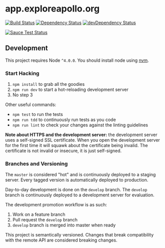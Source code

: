 # app.exploreapollo.org

[![Build Status](https://travis-ci.org/UTD-CRSS/app.exploreapollo.org.svg?branch=master)](https://travis-ci.org/UTD-CRSS/app.exploreapollo.org)
[![Dependency Status](https://david-dm.org/UTD-CRSS/app.exploreapollo.org.svg)](https://david-dm.org/UTD-CRSS/app.exploreapollo.org)
[![devDependency Status](https://david-dm.org/UTD-CRSS/app.exploreapollo.org/dev-status.svg)](https://david-dm.org/UTD-CRSS/app.exploreapollo.org#info=devDependencies)

[![Sauce Test Status](https://saucelabs.com/browser-matrix/utd-crss.svg)](https://saucelabs.com/u/utd-crss)

## Development

This project requires Node `^4.0.0`. You should install node using [nvm][].

### Start Hacking

1. `npm install` to grab all the goodies
2. `npm run dev` to start a hot-reloading development server
3. No step 3

Other useful commands:

* `npm test` to run the tests
* `npm run tdd` to continuously run tests as you code
* `npm run lint` to check your changes against the linting guidelines

**Note about HTTPS and the development server:** the development server uses a
self-signed SSL certificate. When you open the development server for the first
time it will squawk about the certificate being invalid. The certificate is not
invalid or insecure, it is just self-signed.

### Branches and Versioning

The `master` is considered "hot" and is continuously deployed to a staging
server. Every tagged version is automatically deployed to production.

Day-to-day development is done on the `develop` branch. The `develop` branch is continuously deployed to a development server for evaluation.

The development promotion workflow is as such:

1. Work on a feature branch
2. Pull request the `develop` branch
3. `develop` branch is merged into master when ready

This project is semantically versioned. Changes that break compatibility with
the remote API are considered breaking changes.

[nvm]: https://github.com/creationix/nvm
[jest]: https://facebook.github.io/jest/
